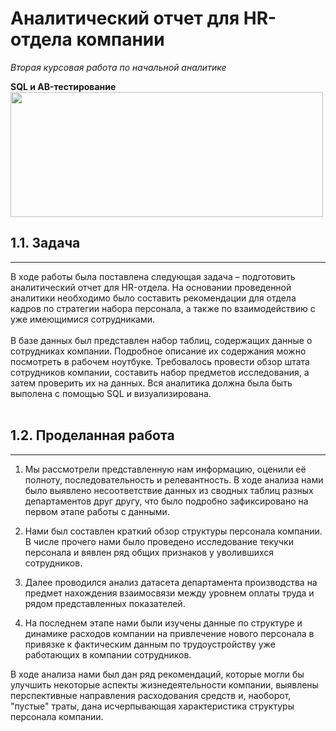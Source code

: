 # Аналитический отчет для HR-отдела компании
*Вторая курсовая работа по начальной аналитике*

**SQL и AB-тестирование**
<img src="https://img.freepik.com/free-vector/job-search-recruitment-composition-with-hands-holding-tablet-with-candidates-rating-characters-successful-applicants-vector-illustration_1284-69589.jpg?t=st=1743087363~exp=1743090963~hmac=279d02287f568d531b641b1b10fa6837815d221214f552739fafafd263765ada&w=1380" width="500" height="200" />

## 1.1. Задача
***
В ходе работы была поставлена следующая задача – подготовить аналитический отчет для HR-отдела. На основании проведенной аналитики необходимо было составить рекомендации для отдела кадров по стратегии набора персонала, а также по взаимодействию с уже имеющимися сотрудниками.
<br><br> В базе данных был представлен набор таблиц, содержащих данные о сотрудниках компании. Подробное описание их содержания можно посмотреть в рабочем ноутбуке.
Требовалось провести обзор штата сотрудников компании, составить набор предметов исследования, а затем проверить их на данных. Вся аналитика должна была быть выполена с помощью SQL и визуализирована. 
<br><br>
## 1.2. Проделанная работа
***
1) Мы рассмотрели представленную нам информацию, оценили её полноту, последовательность и релевантность. В ходе анализа нами было выявлено несоответствие данных из сводных таблиц разных департаментов друг другу, что было подробно зафиксировано на первом этапе работы с данными.

2) Нами был составлен краткий обзор структуры персонала компании. В числе прочего нами было проведено исследование текучки персонала и вявлен ряд общих признаков у уволившихся сотрудников.

3) Далее проводился анализ датасета департамента производства на предмет нахождения взаимосвязи между уровнем оплаты труда и рядом представленных показателей.

4) На последнем этапе нами были изучены данные по структуре и динамике расходов компании на привлечение нового персонала в привязке к фактическим данным по трудоустройству уже работающих в компании сотрудников.

В ходе анализа нами был дан ряд рекомендаций, которые могли бы улучшить некоторые аспекты жизнедеятельности компании, выявлены перспективные направления расходования средств и, наоборот, "пустые" траты, дана исчерпывающая характеристика структуры персонала компании.  
<br><br>
